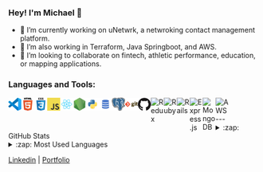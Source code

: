 ### Hey! I'm Michael 👋


- 🔭 I’m currently working on uNetwrk, a netwroking contact management platform.
- 🌱 I’m also working in Terraform, Java Springboot, and AWS.
- 👯 I’m looking to collaborate on fintech, athletic performance, education, or mapping applications.


### Languages and Tools:

<img align="left" alt="Visual Studio Code" width="26px" src="https://raw.githubusercontent.com/github/explore/80688e429a7d4ef2fca1e82350fe8e3517d3494d/topics/visual-studio-code/visual-studio-code.png" />
<img align="left" alt="HTML5" width="26px" src="https://raw.githubusercontent.com/github/explore/80688e429a7d4ef2fca1e82350fe8e3517d3494d/topics/html/html.png" />
<img align="left" alt="CSS3" width="26px" src="https://raw.githubusercontent.com/github/explore/80688e429a7d4ef2fca1e82350fe8e3517d3494d/topics/css/css.png" />
<img align="left" alt="JavaScript" width="26px" src="https://raw.githubusercontent.com/github/explore/80688e429a7d4ef2fca1e82350fe8e3517d3494d/topics/javascript/javascript.png" />
<img align="left" alt="React" width="26px" src="https://raw.githubusercontent.com/github/explore/80688e429a7d4ef2fca1e82350fe8e3517d3494d/topics/react/react.png" />
<img align="left" alt="Node.js" width="26px" src="https://raw.githubusercontent.com/github/explore/80688e429a7d4ef2fca1e82350fe8e3517d3494d/topics/nodejs/nodejs.png" />
<img align="left" alt="python" width="26px" src="https://raw.githubusercontent.com/github/explore/80688e429a7d4ef2fca1e82350fe8e3517d3494d/topics/python/python.png" />
<img align="left" alt="SQL" width="26px" src="https://raw.githubusercontent.com/github/explore/80688e429a7d4ef2fca1e82350fe8e3517d3494d/topics/sql/sql.png" />
<img align="left" alt="postgreSQL" width="26px" src="https://raw.githubusercontent.com/github/explore/80688e429a7d4ef2fca1e82350fe8e3517d3494d/topics/postgresql/postgresql.png" />
<img align="left" alt="Git" width="26px" src="https://raw.githubusercontent.com/github/explore/80688e429a7d4ef2fca1e82350fe8e3517d3494d/topics/git/git.png" />
<img align="left" alt="GitHub" width="26px" src="https://raw.githubusercontent.com/github/explore/78df643247d429f6cc873026c0622819ad797942/topics/github/github.png" />
<img align="left" alt="Redux" width="26px" src="https://raw.githubusercontent.com/reduxjs/redux/master/logo/logo.png" />
<img align="left" alt="Ruby" width="26px" src="https://www.clipartmax.com/png/small/109-1092067_ruby-logo-png-ruby-icon.png" />
<img align="left" alt="Rails" width="26px" src="https://w7.pngwing.com/pngs/782/228/png-transparent-ruby-on-rails-rubygems-amazon-dynamodb-ruby-text-logo-ruby-thumbnail.png" />
<img align="left" alt="Express.js" width="26px" src="https://e7.pngegg.com/pngimages/247/558/png-clipart-node-js-javascript-express-js-npm-react-github-angle-text.png" />
<img align="left" alt="MongoDB" width="26px" src="https://w7.pngwing.com/pngs/63/19/png-transparent-mongodb-database-nosql-postgresql-mongo-text-logo-business-thumbnail.png" />
<img align="left" alt="AWS" width="26px" src="https://ezerus.com.au/wp-content/uploads/2019/05/aws-logo-aws-new-logo-album-on-imgur-ideas.png" />

<br />
<br />
---

<details>
  <summary>:zap: GitHub Stats</summary>

  <img align="left" alt="Michael's GitHub Stats" src="https://github-readme-stats.vercel.app/api?username=mmoses1127&show_icons=true&hide_border=true" />

  <br />
  
</details>

<details>
  <summary>:zap: Most Used Languages</summary>

<img align="left" alt="Michael's GitHub Top Languages" src="https://github-readme-stats.vercel.app/api/top-langs/?username=mmoses1127" />

</details>

[Linkedin](https://www.linkedin.com/in/michael-moses-8786b615) | 
[Portfolio](https://mmoses1127.github.io/portfolio_site)


